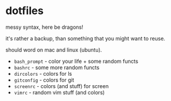 dotfiles
========

messy syntax, here be dragons!

it's rather a backup, than something that you might want to reuse.

should word on mac and linux (ubuntu).

* `bash_prompt` - color your life + some random functs
* `bashrc` - some more random functs
* `dircolors` - colors for ls
* `gitconfig` - colors for git
* `screenrc` - colors (and stuff) for screen
* `vimrc` - random vim stuff (and colors)
